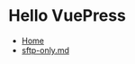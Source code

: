 # Hello VuePress

- [Home](/) <!-- 跳转到根部的 README.md -->
- [sftp-only.md](../wp/2019/sftp-only.md) <!-- 具体文件可以使用 .md 结尾（推荐） -->

<adSense></adSense>